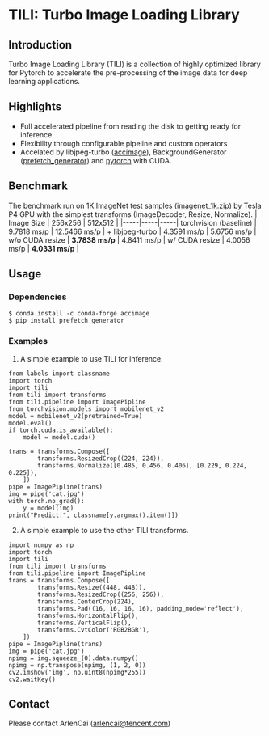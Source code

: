 <!--
 * @Author: ArlenCai
 * @Date: 2020-02-05 10:46:02
 * @LastEditTime : 2020-02-09 23:31:53
 -->
# TILI: Turbo Image Loading Library
## Introduction
Turbo Image Loading Library (TILI) is a collection of highly optimized library for Pytorch to accelerate the pre-processing of the image data for deep learning applications.
## Highlights
+ Full accelerated pipeline from reading the disk to getting ready for inference
+ Flexibility through configurable pipeline and custom operators
+ Accelated by libjpeg-turbo ([accimage](https://github.com/pytorch/accimage)), BackgroundGenerator ([prefetch_generator](https://pypi.org/project/prefetch_generator/)) and [pytorch](https://pytorch.org/) with CUDA.

## Benchmark
The benchmark run on 1K ImageNet test samples ([imagenet_1k.zip](https://download.pytorch.org/tutorial/hymenoptera_data.zip)) by Tesla P4 GPU with the simplest transforms (ImageDecoder, Resize, Normalize).
| Image Size | 256x256 | 512x512 |
|-----|-----|-----|
torchvision (baseline) | 9.7818 ms/p | 12.5466 ms/p |
\+ libjpeg-turbo | 4.3591 ms/p | 5.6756 ms/p |
w/o CUDA resize | **3.7838 ms/p** | 4.8411 ms/p |
w/ CUDA resize | 4.0056 ms/p | **4.0331 ms/p** |


## Usage
### Dependencies
```
$ conda install -c conda-forge accimage
$ pip install prefetch_generator
```
### Examples
1. A simple example to use TILI for inference. 
```
from labels import classname
import torch
import tili
from tili import transforms
from tili.pipeline import ImagePipline
from torchvision.models import mobilenet_v2
model = mobilenet_v2(pretrained=True)
model.eval()
if torch.cuda.is_available():
    model = model.cuda()

trans = transforms.Compose([
        transforms.ResizedCrop((224, 224)),
        transforms.Normalize([0.485, 0.456, 0.406], [0.229, 0.224, 0.225]),
    ])
pipe = ImagePipline(trans)
img = pipe('cat.jpg')
with torch.no_grad():
    y = model(img)
print("Predict:", classname[y.argmax().item()])
```
2. A simple example to use the other TILI transforms.
```
import numpy as np
import torch
import tili
from tili import transforms
from tili.pipeline import ImagePipline
trans = transforms.Compose([
        transforms.Resize((448, 448)),
        transforms.ResizedCrop((256, 256)),
        transforms.CenterCrop(224),
        transforms.Pad((16, 16, 16, 16), padding_mode='reflect'),
        transforms.HorizontalFlip(),
        transforms.VerticalFlip(),
        transforms.CvtColor('RGB2BGR'),
    ])
pipe = ImagePipline(trans)
img = pipe('cat.jpg')
npimg = img.squeeze_(0).data.numpy()
npimg = np.transpose(npimg, (1, 2, 0))
cv2.imshow('img', np.uint8(npimg*255))
cv2.waitKey()
```
## Contact
Please contact ArlenCai (arlencai@tencent.com)